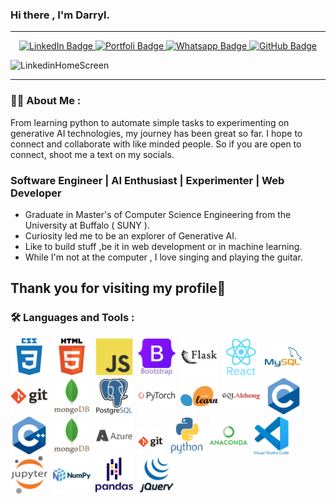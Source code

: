 ### Hi there , I'm Darryl. 




---
<!--
**dvp-git/dvp-git** is a ✨ _special_ ✨ repository because its `README.md` (this file) appears on your GitHub profile.

Here are some ideas to get you started:

- 🔭 I’m currently working on ...
- 🌱 I’m currently learning ...
- 👯 I’m looking to collaborate on ...
- 🤔 I’m looking for help with ...
- 💬 Ask me about ...
- 📫 How to reach me: ...
- 😄 Pronouns: ...
- ⚡ Fun fact: ...
-->


<div id="badges" align="center">
  <a href="https://www.linkedin.com/in/darryl-vas-prabhu/">
    <img src="https://img.shields.io/badge/LinkedIn-blue?style=for-the-badge&logo=linkedin&logoColor=white" alt="LinkedIn Badge"/>
  </a>
  <a href="https://darrylvasprabhu.works">
    <img src="https://img.shields.io/badge/Portfolio-black?style=for-the-badge&logo=portfolio&logoColor=white" alt="Portfoli Badge"/>
  </a>
  <a href="https://wa.me/+17169364735">
    <img src="https://img.shields.io/badge/Whatsapp-darkgreen?style=for-the-badge&logo=whatsapp&logoColor=white" alt="Whatsapp Badge"/>
  </a>
   <a href="https://github.com/dvp-git">
    <img src="https://img.shields.io/badge/GitHub-white?style=for-the-badge&logo=github&logoColor=black" alt="GitHub Badge"/>
  </a>
</div>

![LinkedinHomeScreen](https://github.com/dvp-git/dvp-git/assets/43114889/f15798d2-6385-45a2-bcbc-e4b90b7439a1)



---
### 🧑‍💻 About Me :
From learning python to automate simple tasks to experimenting on generative AI technologies, my journey has been great so far. I hope to connect and collaborate with like minded people. So if you are open to connect, shoot me a text on my socials.


 ### Software Engineer   |   AI Enthusiast   |   Experimenter  |   Web Developer
 
- Graduate in Master's of Computer Science Engineering from the University at Buffalo ( SUNY ).
- Curiosity led me to be an explorer of Generative AI.
- Like to build stuff ,be it in web development or in machine learning.
- While I'm not at the computer , I love singing and playing the guitar.

Thank you for visiting my profile👋
---
### :hammer_and_wrench: Languages and Tools :
<div>
  <img src="https://github.com/devicons/devicon/blob/master/icons/css3/css3-plain-wordmark.svg"  title="CSS3" alt="CSS" width="60" height="60"/>&nbsp;
  <img src="https://github.com/devicons/devicon/blob/master/icons/html5/html5-original-wordmark.svg" title="HTML5" alt="HTML" width="60" height="60"/>&nbsp;
  <img src="https://github.com/devicons/devicon/blob/master/icons/javascript/javascript-original.svg" title="JavaScript" alt="JavaScript" width="60" height="60"/>&nbsp;
  <img src="https://github.com/devicons/devicon/blob/master/icons/bootstrap/bootstrap-original-wordmark.svg" title="Bootstrap" alt="Bootstrap" width="60" height="60"/>&nbsp;
  <img src="https://github.com/devicons/devicon/blob/master/icons/flask/flask-original-wordmark.svg" title="flask" alt="flask" width="60" height="60"/>&nbsp;
  <img src="https://github.com/devicons/devicon/blob/master/icons/react/react-original-wordmark.svg" title="React" alt="React" width="60" height="60"/>&nbsp;
  <img src="https://github.com/devicons/devicon/blob/master/icons/mysql/mysql-original-wordmark.svg" title="MySQL"  alt="MySQL" width="60" height="60"/>&nbsp;
  <img src="https://github.com/devicons/devicon/blob/master/icons/git/git-original-wordmark.svg" title="Git" alt="Git" width="60" height="60"/>&nbsp;
  <img src="https://github.com/devicons/devicon/blob/master/icons/mongodb/mongodb-original-wordmark.svg" title="MongoDB"  alt="MongoDB" width="60" height="60"/>&nbsp;
  <img src="https://github.com/devicons/devicon/blob/master/icons/postgresql/postgresql-original-wordmark.svg" title="PostgreSQL"  alt="PostgreSQL" width="60" height="60"/>&nbsp;
<img src="https://github.com/devicons/devicon/blob/master/icons/pytorch/pytorch-original-wordmark.svg" title="PyTorch"  alt="PyTorch" width="60" height="60"/>&nbsp;
<img src="https://github.com/devicons/devicon/blob/master/icons/scikitlearn/scikitlearn-original.svg" title="scikitlearn"  alt="scikitlearn" width="60" height="60"/>&nbsp;
<img src="https://github.com/devicons/devicon/blob/master/icons/sqlalchemy/sqlalchemy-original-wordmark.svg" title="sqlalchemy"  alt="sqlalchemy" width="60" height="60"/>&nbsp;
<img src="https://github.com/devicons/devicon/blob/master/icons/c/c-original.svg" title="c"  alt="c" width="60" height="60"/>&nbsp;
<img src="https://github.com/devicons/devicon/blob/master/icons/cplusplus/cplusplus-original.svg" title="cplueplus"  alt="cplueplus" width="60" height="60"/>&nbsp;
<img src="https://github.com/devicons/devicon/blob/master/icons/mongodb/mongodb-original-wordmark.svg" title="MongoDB"  alt="MongoDB" width="60" height="60"/>&nbsp;
  <img src="https://github.com/devicons/devicon/blob/master/icons/azure/azure-plain-wordmark.svg" title="Azure" alt="Azure" width="60" height="60"/>&nbsp;
  <img src="https://github.com/devicons/devicon/blob/master/icons/git/git-original-wordmark.svg" title="Git" **alt="Git" width="40" height="40"/>&nbsp;
  <img src="https://github.com/devicons/devicon/blob/master/icons/python/python-original-wordmark.svg" title="Python" alt="Python" width="60" height="60"/>&nbsp;
    <img src="https://github.com/devicons/devicon/blob/master/icons/anaconda/anaconda-original-wordmark.svg" title="Anaconda" alt="Anaconda" width="60" height="60"/>&nbsp;
 <img src="https://github.com/devicons/devicon/blob/master/icons/vscode/vscode-original-wordmark.svg" title="VScode" alt="VScode" width="60" height="60"/>&nbsp;
 <img src="https://github.com/devicons/devicon/blob/master/icons/jupyter/jupyter-original-wordmark.svg" title="jupyter" alt="jupyter" width="60" height="60"/>&nbsp;
 <img src="https://github.com/devicons/devicon/blob/master/icons/numpy/numpy-original-wordmark.svg" title="numpy" alt="numpy" width="60" height="60"/>&nbsp;
 <img src="https://github.com/devicons/devicon/blob/master/icons/pandas/pandas-original-wordmark.svg" title="pandas" alt="pandas" width="60" height="60"/>&nbsp;
   <img src="https://github.com/devicons/devicon/blob/master/icons/jquery/jquery-original-wordmark.svg" title="jquery" alt="jquery" width="60" height="60"/>&nbsp;
</div>


